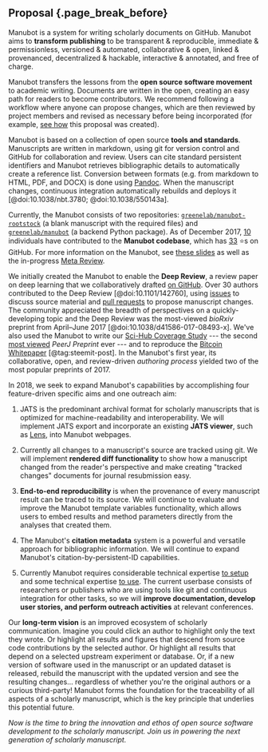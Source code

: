 ## Proposal {.page_break_before}

Manubot is a system for writing scholarly documents on GitHub.
Manubot aims to **transform publishing** to be transparent & reproducible, immediate & permissionless, versioned & automated, collaborative & open, linked & provenanced, decentralized & hackable, interactive & annotated, and free of charge.

Manubot transfers the lessons from the **open source software movement** to academic writing.
Documents are written in the open, creating an easy path for readers to become contributors.
We recommend following a workflow where anyone can propose changes, which are then reviewed by project members and revised as necessary before being incorporated (for example, [see how](https://github.com/greenelab/manufund-2018/pull/2) this proposal was created).

Manubot is based on a collection of open source **tools and standards**.
Manuscripts are written in markdown, using git for version control and GitHub for collaboration and review.
Users can cite standard persistent identifiers and Manubot retrieves bibliographic details to automatically create a reference list.
Conversion between formats (e.g. from markdown to HTML, PDF, and DOCX) is done using [Pandoc](http://pandoc.org/).
When the manuscript changes, continuous integration automatically rebuilds and deploys it [@doi:10.1038/nbt.3780; @doi:10.1038/550143a].

Currently, the Manubot consists of two repositories: [`greenelab/manubot-rootstock`](https://github.com/greenelab/manubot-rootstock) (a blank manuscript with the required files) and [`greenelab/manubot`](https://github.com/greenelab/manubot) (a backend Python package).
As of December 2017, [10](https://github.com/greenelab/manubot-rootstock/graphs/contributors) individuals have contributed to the **Manubot codebase**, which has [33](https://github.com/greenelab/manubot-rootstock/stargazers) ⭐s on GitHub.
For more information on the Manubot, see [these slides](http://slides.com/dhimmel/manubot#/) as well as the in-progress [Meta Review](https://greenelab.github.io/meta-review/).

We initially created the Manubot to enable the **Deep Review**, a review paper on deep learning that we collaboratively drafted [on GitHub](https://github.com/greenelab/deep-review).
Over 30 authors contributed to the Deep Review [@doi:10.1101/142760], using [issues](https://github.com/greenelab/deep-review/issues?utf8=%E2%9C%93&q=is%3Aissue) to discuss source material and [pull requests](https://github.com/greenelab/deep-review/pulls?utf8=%E2%9C%93&q=is%3Apr) to propose manuscript changes.
The community appreciated the breadth of perspectives on a quickly-developing topic and the Deep Review was the most-viewed _bioRxiv_ preprint from April–June 2017 [@doi:10.1038/d41586-017-08493-x].
We've also used the Manubot to write our [Sci-Hub Coverage Study](https://greenelab.github.io/scihub-manuscript/) --- the second [most viewed](http://web.archive.org/web/20171221221858/http://www.prepubmed.org/top_preprints/) _PeerJ Preprint_ ever --- and to reproduce the [Bitcoin Whitepaper](https://dhimmel.github.io/bitcoin-whitepaper/) [@tag:steemit-post].
In the Manubot's first year, its collaborative, open, and review-driven _authoring process_ yielded two of the most popular preprints of 2017.

In 2018, we seek to expand Manubot's capabilities by accomplishing four feature-driven specific aims and one outreach aim:

1. JATS is the predominant archival format for scholarly manuscripts that is optimized for machine-readability and interoperability.
We will implement JATS export and incorporate an existing **JATS viewer**, such as [Lens](https://lens.elifesciences.org/about/), into Manubot webpages.

2. Currently all changes to a manuscript's source are tracked using git.
We will implement **rendered diff functionality** to show how a manuscript changed from the reader's perspective and make creating "tracked changes" documents for journal resubmission easy.

3. **End-to-end reproducibility** is when the provenance of every manuscript result can be traced to its source.
We will continue to evaluate and improve the Manubot template variables functionality, which allows users to embed results and method parameters directly from the analyses that created them.

4. The Manubot's **citation metadata** system is a powerful and versatile approach for bibliographic information.
We will continue to expand Manubot's citation-by-persistent-ID capabilities.

5. Currently Manubot requires considerable technical expertise [to setup](https://github.com/greenelab/manubot-rootstock/blob/f165f609f33b11fdf71a0db6435d4dd159f23973/SETUP.md) and some technical expertise [to use](https://github.com/greenelab/manubot-rootstock/blob/f165f609f33b11fdf71a0db6435d4dd159f23973/USAGE.md).
The current userbase consists of researchers or publishers who are using tools like git and continuous integration for other tasks, so we will **improve documentation, develop user stories, and perform outreach activities** at relevant conferences.

Our **long-term vision** is an improved ecosystem of scholarly communication.
Imagine you could click an author to highlight only the text they wrote.
Or highlight all results and figures that descend from source code contributions by the selected author.
Or highlight all results that depend on a selected upstream experiment or database.
Or, if a new version of software used in the manuscript or an updated dataset is released, rebuild the manuscript with the updated version and see the resulting changes...
regardless of whether you're the original authors or a curious third-party!
Manubot forms the foundation for the traceability of all aspects of a scholarly manuscript, which is the key principle that underlies this potential future.

_Now is the time to bring the innovation and ethos of open source software development to the scholarly manuscript.
Join us in powering the next generation of scholarly manuscript._
